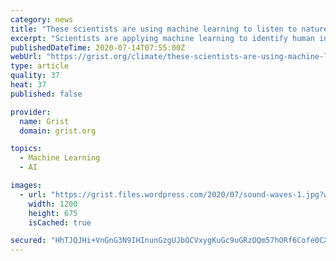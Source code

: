 ```yaml
---
category: news
title: "These scientists are using machine learning to listen to nature (literally)"
excerpt: "Scientists are applying machine learning to identify human influence on the environment by literally listening to the environment — that is, by monitoring forest “soundscapes.” Every ecosystem has its own distinctive collection of sounds that change with the season and even the time of day."
publishedDateTime: 2020-07-14T07:55:00Z
webUrl: "https://grist.org/climate/these-scientists-are-using-machine-learning-to-listen-to-nature-literally/"
type: article
quality: 37
heat: 37
published: false

provider:
  name: Grist
  domain: grist.org

topics:
  - Machine Learning
  - AI

images:
  - url: "https://grist.files.wordpress.com/2020/07/sound-waves-1.jpg?w=1200&h=675&crop=1"
    width: 1200
    height: 675
    isCached: true

secured: "HhTJQJHi+VnGnG3N9IHInunGzgUJbOCVxygKuGc9uGRzOQm57hORf6Cofe0CXGWQHyrxTxlvlMi2D5Pi2smIavGSj9MoSe0EVua/ZHeplUx/R5Srx+mh6fUzUh2GvUFnIVZPX/HliAYiBxlKWXUdozh27R/ps2tEoqXJ7ihCmlq2wUBz9UTToR5huPsK3I1XlZ08qi/we82us+f2f11lsmU9wAC36nyqan0ui5zoJ5f0CPqVqAYyk3RoCs0NXqRdWbWBKrPCBobzhr/cXR2zKAR485TBojxQr1jmJDNZE3Q+B42XTiWHNshiIQyrbaiqDjgfOKNhT8q9hctZUU5WvA==;GAi+TqVzPMszCxvsT/VudQ=="
---
```


